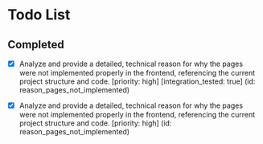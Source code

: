 # Todo List

## Completed

- [x] Analyze and provide a detailed, technical reason for why the pages were not implemented properly in the frontend, referencing the current project structure and code. [priority: high] [integration_tested: true] (id: reason_pages_not_implemented)
- [x] Analyze and provide a detailed, technical reason for why the pages were not implemented properly in the frontend, referencing the current project structure and code. [priority: high] (id: reason_pages_not_implemented)

